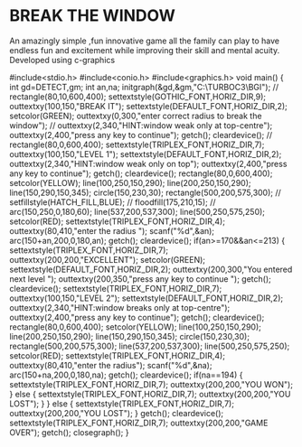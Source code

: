 # BREAK THE WINDOW
 An amazingly simple ,fun innovative game all the family can play to have endless fun and excitement while improving their skill and mental acuity.
Developed using c-graphics

#include<stdio.h>
#include<conio.h>
#include<graphics.h>
void main()
{
 int gd=DETECT,gm;
 int an,na;
 initgraph(&gd,&gm,"C:\\TURBOC3\\BGI");
// rectangle(80,10,600,400);
 settextstyle(GOTHIC_FONT,HORIZ_DIR,9);
 outtextxy(100,150,"BREAK IT");
 settextstyle(DEFAULT_FONT,HORIZ_DIR,2);
 setcolor(GREEN);
 outtextxy(0,300,"enter correct radius to break the window");
// outtextxy(2,340,"HINT:window weak only at top-centre");
 outtextxy(2,400,"press any key to continue");
 getch();
 cleardevice();
// rectangle(80,0,600,400);
 settextstyle(TRIPLEX_FONT,HORIZ_DIR,7);
 outtextxy(100,150,"LEVEL 1");
 settextstyle(DEFAULT_FONT,HORIZ_DIR,2);
 outtextxy(2,340,"HINT:window weak only on top");
 outtextxy(2,400,"press any key to continue");
 getch();
 cleardevice();
 rectangle(80,0,600,400);
 setcolor(YELLOW);
 line(100,250,150,290);
 line(200,250,150,290);
 line(150,290,150,345);
 circle(150,230,30);
 rectangle(500,200,575,300);
// setfillstyle(HATCH_FILL,BLUE);
// floodfill(175,210,15);
// arc(150,250,0,180,60);
 line(537,200,537,300);
 line(500,250,575,250);
 setcolor(RED);
 settextstyle(TRIPLEX_FONT,HORIZ_DIR,4);
 outtextxy(80,410,"enter the radius ");
 scanf("%d",&an);
 arc(150+an,200,0,180,an);
 getch();
 cleardevice();
 if(an>=170&&an<=213)
  {
  settextstyle(TRIPLEX_FONT,HORIZ_DIR,7);
  outtextxy(200,200,"EXCELLENT");
  setcolor(GREEN);
  settextstyle(DEFAULT_FONT,HORIZ_DIR,2);
  outtextxy(200,300,"You entered next level ");
  outtextxy(200,350,"press any key to continue ");
  getch();
  cleardevice();
  settextstyle(TRIPLEX_FONT,HORIZ_DIR,7);
  outtextxy(100,150,"LEVEL 2");
  settextstyle(DEFAULT_FONT,HORIZ_DIR,2);
  outtextxy(2,340,"HINT:window breaks only at top-centre");
  outtextxy(2,400,"press any key to continue");
  getch();
  cleardevice();
  rectangle(80,0,600,400);
  setcolor(YELLOW);
  line(100,250,150,290);
  line(200,250,150,290);
  line(150,290,150,345);
  circle(150,230,30);
  rectangle(500,200,575,300);
  line(537,200,537,300);
  line(500,250,575,250);
  setcolor(RED);
  settextstyle(TRIPLEX_FONT,HORIZ_DIR,4);
  outtextxy(80,410,"enter the radius");
  scanf("%d",&na);
  arc(150+na,200,0,180,na);
  getch();
  cleardevice();
  if(na==194)
  {
  settextstyle(TRIPLEX_FONT,HORIZ_DIR,7);
  outtextxy(200,200,"YOU WON");
  }
  else
  {
  settextstyle(TRIPLEX_FONT,HORIZ_DIR,7);
  outtextxy(200,200,"YOU LOST");
  }
  }
 else
 {
  settextstyle(TRIPLEX_FONT,HORIZ_DIR,7);
  outtextxy(200,200,"YOU LOST");
 }
 getch();
 cleardevice();
 settextstyle(TRIPLEX_FONT,HORIZ_DIR,7);
 outtextxy(200,200,"GAME OVER");
 getch();
 closegraph();
}
